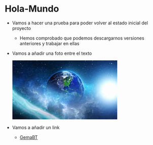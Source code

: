 # Hola-Mundo

- Vamos a hacer una prueba para poder volver al estado inicial del proyecto
  - Hemos comprobado que podemos descargarnos versiones anteriores y trabajar en ellas

- Vamos a añadir una foto entre el texto 
  
  ![Descripción de la imagen](Fotos/uno.jpg)

- Vamos a añadir un link
  - [GemaBT](https://github.com/GemaBT/Hola-Mundo)
